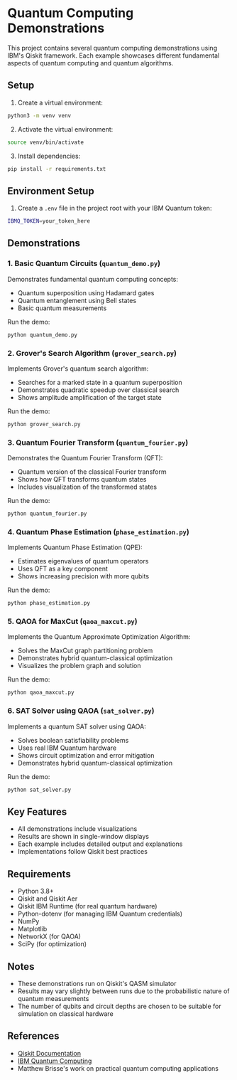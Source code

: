 # Quantum Computing Demonstrations

This project contains several quantum computing demonstrations using IBM's Qiskit framework. Each example showcases different fundamental aspects of quantum computing and quantum algorithms.

## Setup
1. Create a virtual environment:
```bash
python3 -m venv venv
```

2. Activate the virtual environment:
```bash
source venv/bin/activate
```

3. Install dependencies:
```bash
pip install -r requirements.txt
```

## Environment Setup
1. Create a `.env` file in the project root with your IBM Quantum token:
```bash
IBMQ_TOKEN=your_token_here
```

## Demonstrations

### 1. Basic Quantum Circuits (`quantum_demo.py`)
Demonstrates fundamental quantum computing concepts:
- Quantum superposition using Hadamard gates
- Quantum entanglement using Bell states
- Basic quantum measurements

Run the demo:
```bash
python quantum_demo.py
```

### 2. Grover's Search Algorithm (`grover_search.py`)
Implements Grover's quantum search algorithm:
- Searches for a marked state in a quantum superposition
- Demonstrates quadratic speedup over classical search
- Shows amplitude amplification of the target state

Run the demo:
```bash
python grover_search.py
```

### 3. Quantum Fourier Transform (`quantum_fourier.py`)
Demonstrates the Quantum Fourier Transform (QFT):
- Quantum version of the classical Fourier transform
- Shows how QFT transforms quantum states
- Includes visualization of the transformed states

Run the demo:
```bash
python quantum_fourier.py
```

### 4. Quantum Phase Estimation (`phase_estimation.py`)
Implements Quantum Phase Estimation (QPE):
- Estimates eigenvalues of quantum operators
- Uses QFT as a key component
- Shows increasing precision with more qubits

Run the demo:
```bash
python phase_estimation.py
```

### 5. QAOA for MaxCut (`qaoa_maxcut.py`)
Implements the Quantum Approximate Optimization Algorithm:
- Solves the MaxCut graph partitioning problem
- Demonstrates hybrid quantum-classical optimization
- Visualizes the problem graph and solution

Run the demo:
```bash
python qaoa_maxcut.py
```

### 6. SAT Solver using QAOA (`sat_solver.py`)
Implements a quantum SAT solver using QAOA:
- Solves boolean satisfiability problems
- Uses real IBM Quantum hardware
- Shows circuit optimization and error mitigation
- Demonstrates hybrid quantum-classical optimization

Run the demo:
```bash
python sat_solver.py
```

## Key Features
- All demonstrations include visualizations
- Results are shown in single-window displays
- Each example includes detailed output and explanations
- Implementations follow Qiskit best practices

## Requirements
- Python 3.8+
- Qiskit and Qiskit Aer
- Qiskit IBM Runtime (for real quantum hardware)
- Python-dotenv (for managing IBM Quantum credentials)
- NumPy
- Matplotlib
- NetworkX (for QAOA)
- SciPy (for optimization)

## Notes
- These demonstrations run on Qiskit's QASM simulator
- Results may vary slightly between runs due to the probabilistic nature of quantum measurements
- The number of qubits and circuit depths are chosen to be suitable for simulation on classical hardware

## References
- [Qiskit Documentation](https://qiskit.org/documentation/)
- [IBM Quantum Computing](https://quantum-computing.ibm.com/)
- Matthew Brisse's work on practical quantum computing applications

